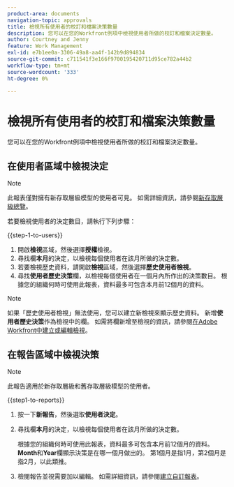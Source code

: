 ```yaml
---
product-area: documents
navigation-topic: approvals
title: 檢視所有使用者的校訂和檔案決策數量
description: 您可以在您的Workfront例項中檢視使用者所做的校訂和檔案決定數量。
author: Courtney and Jenny
feature: Work Management
exl-id: e7b1ee0a-3306-49a8-aa4f-142b9d894834
source-git-commit: c711541f3e166f9700195420711d95ce782a44b2
workflow-type: tm+mt
source-wordcount: '333'
ht-degree: 0%

---
```



# 檢視所有使用者的校訂和檔案決策數量

您可以在您的Workfront例項中檢視使用者所做的校訂和檔案決定數量。

## 在使用者區域中檢視決定

>[!NOTE]
>
>此報表僅對擁有新存取層級模型的使用者可見。 如需詳細資訊，請參閱[新存取層級總覽](/help/quicksilver/administration-and-setup/add-users/how-access-levels-work/access-level-overview.md)。

若要檢視使用者的決定數目，請執行下列步驟：

{{step-1-to-users}}

1. 開啟&#x200B;**檢視**&#x200B;區域，然後選擇&#x200B;**授權**&#x200B;檢視。
1. 尋找欄&#x200B;**本月**&#x200B;的決定，以檢視每個使用者在該月所做的決定數。
1. 若要檢視歷史資料，請開啟&#x200B;**檢視**&#x200B;區域，然後選擇&#x200B;**歷史使用者檢視**。
1. 尋找&#x200B;**使用者歷史決策**&#x200B;欄，以檢視每個使用者在一個月內所作出的決策數目。 根據您的組織何時可使用此報表，資料最多可包含本月前12個月的資料。

>[!NOTE]
>
>如果「歷史使用者檢視」無法使用，您可以建立新檢視來顯示歷史資料。 新增&#x200B;**使用者歷史決策**&#x200B;作為檢視中的欄。 如需將欄新增至檢視的資訊，請參閱[在Adobe Workfront中建立或編輯檢視](/help/quicksilver/reports-and-dashboards/reports/reporting-elements/create-edit-views.md)。


## 在報告區域中檢視決策

>[!NOTE]
>
>此報告適用於新存取層級和舊存取層級模型的使用者。

{{step1-to-reports}}

1. 按一下&#x200B;**新報告**，然後選取&#x200B;**使用者決定**。
1. 尋找欄&#x200B;**本月**&#x200B;的決定，以檢視每個使用者在該月所做的決定數。

   根據您的組織何時可使用此報表，資料最多可包含本月前12個月的資料。 **Month**&#x200B;和&#x200B;**Year**&#x200B;欄顯示決策是在哪一個月做出的。 第1個月是指1月，第2個月是指2月，以此類推。

1. 檢閱報告並視需要加以編輯。 如需詳細資訊，請參閱[建立自訂報表](/help/quicksilver/reports-and-dashboards/reports/creating-and-managing-reports/create-custom-report.md)。

